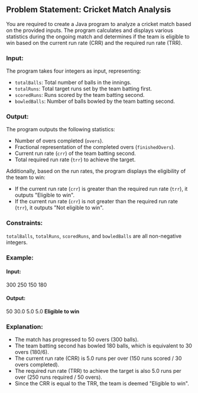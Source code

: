 ## Problem Statement: Cricket Match Analysis

You are required to create a Java program to analyze a cricket match based on the provided inputs. The program calculates and displays various statistics during the ongoing match and determines if the team is eligible to win based on the current run rate (CRR) and the required run rate (TRR).

### Input:
The program takes four integers as input, representing:

- `totalBalls`: Total number of balls in the innings.
- `totalRuns`: Total target runs set by the team batting first.
- `scoredRuns`: Runs scored by the team batting second.
- `bowledBalls`: Number of balls bowled by the team batting second.

### Output:
The program outputs the following statistics:

- Number of overs completed (`overs`).
- Fractional representation of the completed overs (`finishedOvers`).
- Current run rate (`crr`) of the team batting second.
- Total required run rate (`trr`) to achieve the target.

Additionally, based on the run rates, the program displays the eligibility of the team to win:

- If the current run rate (`crr`) is greater than the required run rate (`trr`), it outputs "Eligible to win".
- If the current run rate (`crr`) is not greater than the required run rate (`trr`), it outputs "Not eligible to win".

### Constraints:
`totalBalls`, `totalRuns`, `scoredRuns`, and `bowledBalls` are all non-negative integers.

### Example:

#### Input:
300
250
150
180

#### Output:
50
30.0
5.0
5.0
**Eligible to win**


### Explanation:
- The match has progressed to 50 overs (300 balls).
- The team batting second has bowled 180 balls, which is equivalent to 30 overs (180/6).
- The current run rate (CRR) is 5.0 runs per over (150 runs scored / 30 overs completed).
- The required run rate (TRR) to achieve the target is also 5.0 runs per over (250 runs required / 50 overs).
- Since the CRR is equal to the TRR, the team is deemed "Eligible to win".

